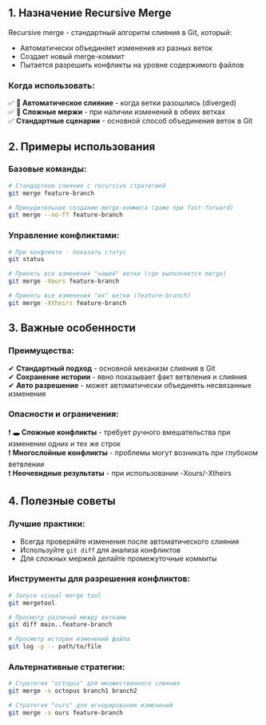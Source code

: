 ## 1. Назначение Recursive Merge

Recursive merge - стандартный алгоритм слияния в Git, который:

- Автоматически объединяет изменения из разных веток
- Создает новый merge-коммит
- Пытается разрешить конфликты на уровне содержимого файлов

### Когда использовать:
✅ **🤝 Автоматическое слияние** - когда ветки разошлись (diverged)  
✅ **🔄 Сложные мержи** - при наличии изменений в обеих ветках  
✅ **Стандартные сценарии** - основной способ объединения веток в Git  

## 2. Примеры использования

### Базовые команды:

```bash
# Стандартное слияние с recursive стратегией
git merge feature-branch

# Принудительное создание merge-коммита (даже при fast-forward)
git merge --no-ff feature-branch
```

### Управление конфликтами:

```bash
# При конфликте - показать статус
git status

# Принять все изменения "нашей" ветки (где выполняется merge)
git merge -Xours feature-branch

# Принять все изменения "их" ветки (feature-branch)
git merge -Xtheirs feature-branch
```

## 3. Важные особенности

### Преимущества:

✔ **Стандартный подход** - основной механизм слияния в Git  
✔ **Сохранение истории** - явно показывает факт ветвления и слияния  
✔ **Авто разрешение** - может автоматически объединять несвязанные изменения

### Опасности и ограничения:

❗ **🕳️ Сложные конфликты** - требует ручного вмешательства при изменении одних и тех же строк  
❗ **Многослойные конфликты** - проблемы могут возникать при глубоком ветвлении  
❗ **Неочевидные результаты** - при использовании -Xours/-Xtheirs

## 4. Полезные советы

### Лучшие практики:

- Всегда проверяйте изменения после автоматического слияния
- Используйте `git diff` для анализа конфликтов
- Для сложных мержей делайте промежуточные коммиты

### Инструменты для разрешения конфликтов:

```bash
# Запуск visual merge tool
git mergetool

# Просмотр различий между ветками
git diff main..feature-branch

# Просмотр истории изменений файла
git log -p -- path/to/file
```

### Альтернативные стратегии:

```bash
# Стратегия "octopus" для множественного слияния
git merge -s octopus branch1 branch2

# Стратегия "ours" для игнорирования изменений
git merge -s ours feature-branch
```